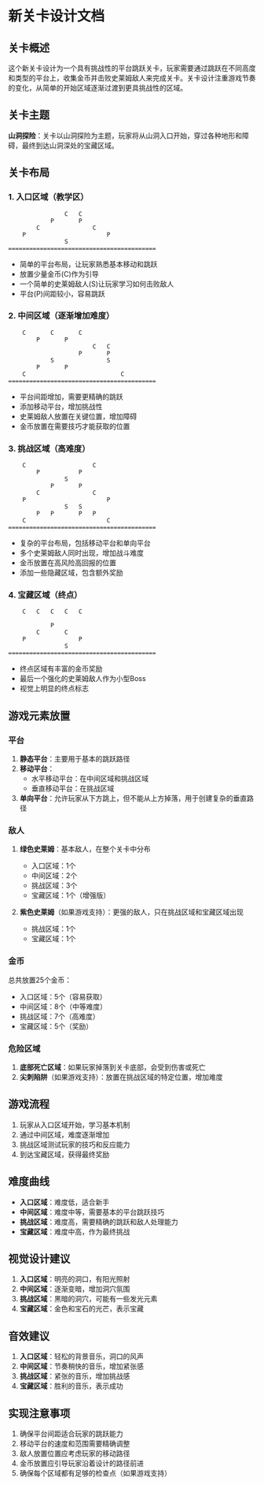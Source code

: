 # 新关卡设计文档

## 关卡概述

这个新关卡设计为一个具有挑战性的平台跳跃关卡，玩家需要通过跳跃在不同高度和类型的平台上，收集金币并击败史莱姆敌人来完成关卡。关卡设计注重游戏节奏的变化，从简单的开始区域逐渐过渡到更具挑战性的区域。

## 关卡主题

**山洞探险**：关卡以山洞探险为主题，玩家将从山洞入口开始，穿过各种地形和障碍，最终到达山洞深处的宝藏区域。

## 关卡布局

### 1. 入口区域（教学区）

```
                C   C
            P       P
        C               C
    P                       P
                S
==========================================
```

- 简单的平台布局，让玩家熟悉基本移动和跳跃
- 放置少量金币(C)作为引导
- 一个简单的史莱姆敌人(S)让玩家学习如何击败敌人
- 平台(P)间距较小，容易跳跃

### 2. 中间区域（逐渐增加难度）

```
    C       C       C
        P       P
                        C   C
                    P       P
            S               S
        P       P
    C                           C
==========================================
```

- 平台间距增加，需要更精确的跳跃
- 添加移动平台，增加挑战性
- 史莱姆敌人放置在关键位置，增加障碍
- 金币放置在需要技巧才能获取的位置

### 3. 挑战区域（高难度）

```
    C                   C
        P           P
                S
            P       P
        C               C
    P                       P
                S   S
        P   P       P   P
    C                       C
==========================================
```

- 复杂的平台布局，包括移动平台和单向平台
- 多个史莱姆敌人同时出现，增加战斗难度
- 金币放置在高风险高回报的位置
- 添加一些隐藏区域，包含额外奖励

### 4. 宝藏区域（终点）

```
    C   C   C   C   C

            P
        C       C
    P               P
                S
==========================================
```

- 终点区域有丰富的金币奖励
- 最后一个强化的史莱姆敌人作为小型Boss
- 视觉上明显的终点标志

## 游戏元素放置

### 平台

1. **静态平台**：主要用于基本的跳跃路径
2. **移动平台**：
   - 水平移动平台：在中间区域和挑战区域
   - 垂直移动平台：在挑战区域
3. **单向平台**：允许玩家从下方跳上，但不能从上方掉落，用于创建复杂的垂直路径

### 敌人

1. **绿色史莱姆**：基本敌人，在整个关卡中分布
   - 入口区域：1个
   - 中间区域：2个
   - 挑战区域：3个
   - 宝藏区域：1个（增强版）

2. **紫色史莱姆**（如果游戏支持）：更强的敌人，只在挑战区域和宝藏区域出现
   - 挑战区域：1个
   - 宝藏区域：1个

### 金币

总共放置25个金币：
- 入口区域：5个（容易获取）
- 中间区域：8个（中等难度）
- 挑战区域：7个（高难度）
- 宝藏区域：5个（奖励）

### 危险区域

1. **底部死亡区域**：如果玩家掉落到关卡底部，会受到伤害或死亡
2. **尖刺陷阱**（如果游戏支持）：放置在挑战区域的特定位置，增加难度

## 游戏流程

1. 玩家从入口区域开始，学习基本机制
2. 通过中间区域，难度逐渐增加
3. 挑战区域测试玩家的技巧和反应能力
4. 到达宝藏区域，获得最终奖励

## 难度曲线

- **入口区域**：难度低，适合新手
- **中间区域**：难度中等，需要基本的平台跳跃技巧
- **挑战区域**：难度高，需要精确的跳跃和敌人处理能力
- **宝藏区域**：难度中高，作为最终挑战

## 视觉设计建议

1. **入口区域**：明亮的洞口，有阳光照射
2. **中间区域**：逐渐变暗，增加洞穴氛围
3. **挑战区域**：黑暗的洞穴，可能有一些发光元素
4. **宝藏区域**：金色和宝石的光芒，表示宝藏

## 音效建议

1. **入口区域**：轻松的背景音乐，洞口的风声
2. **中间区域**：节奏稍快的音乐，增加紧张感
3. **挑战区域**：紧张的音乐，增加挑战感
4. **宝藏区域**：胜利的音乐，表示成功

## 实现注意事项

1. 确保平台间距适合玩家的跳跃能力
2. 移动平台的速度和范围需要精确调整
3. 敌人放置位置应考虑玩家的移动路径
4. 金币放置应引导玩家沿着设计的路径前进
5. 确保每个区域都有足够的检查点（如果游戏支持）